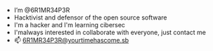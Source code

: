- I’m @6R1MR34P3R
- Hacktivist and defensor of the open source software
- I'm a hacker and I'm learning cibersec
- I'malways interested in collaborate with everyone, just contact me
- 📫 6R1MR34P3R@yourtimehascome.sb
